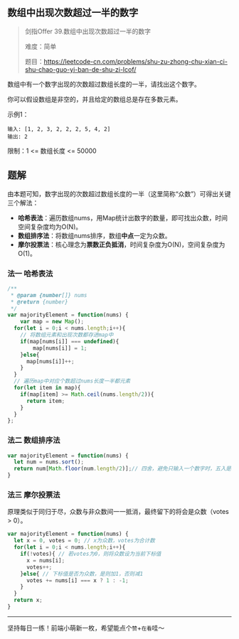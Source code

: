 ## 数组中出现次数超过一半的数字

> 剑指Offer 39.数组中出现次数超过一半的数字
>
> 难度：简单
>
> 题目：https://leetcode-cn.com/problems/shu-zu-zhong-chu-xian-ci-shu-chao-guo-yi-ban-de-shu-zi-lcof/

数组中有一个数字出现的次数超过数组长度的一半，请找出这个数字。

你可以假设数组是非空的，并且给定的数组总是存在多数元素。

示例1：

```
输入: [1, 2, 3, 2, 2, 2, 5, 4, 2]
输出: 2
```

限制：1 <= 数组长度 <= 50000

## 题解

由本题可知，数字出现的次数超过数组长度的一半（这里简称“众数”）可得出关键三个解法：

- **哈希表法**：遍历数组nums，用Map统计出数字的数量，即可找出众数，时间空间复杂度均为O(N)。
- **数组排序法**：将数组nums排序，数组**中点**一定为众数。
- **摩尔投票法**：核心理念为**票数正负抵消**，时间复杂度为O(N)，空间复杂度为O(1)。

### 法一 哈希表法

```javascript
/**
 * @param {number[]} nums
 * @return {number}
 */
var majorityElement = function(nums) {
	var map = new Map();
  for(let i = 0;i < nums.length;i++){
    // 将数组元素和出现次数都存进map中
    if(map[nums[i]] === undefined){
    	map[nums[i]] = 1;   
    }else{
      map[nums[i]]++;
    }
  }
  // 遍历map中对应个数超过nums长度一半都元素
  for(let item in map){
    if(map[item] >= Math.ceil(nums.length/2)){
      return item;
    }
  }
};
```

###  法二 数组排序法

```javascript
var majorityElement = function(nums) {
  let num = nums.sort();
  return num[Math.floor(num.length/2)];// 四舍，避免只输入一个数字时，五入是undefined
}
```

### 法三 摩尔投票法

原理类似于同归于尽，众数与非众数间一一抵消，最终留下的将会是众数（votes > 0）。

```javascript
var majorityElement = function(nums) {
  let x = 0, votes = 0; // x为众数，votes为合计数
  for(let i = 0;i < nums.length;i++){
    if(!votes){ // 若votes为0，则将众数设为当前下标值
      x = nums[i];
      votes++;
    }else{ // 下标值是否为众数，是则加1，否则减1
      votes += nums[i] === x ? 1 : -1;
    }
  }
  return x;
}
```

****

坚持每日一练！前端小萌新一枚，希望能点个`赞`+`在看`哇～

